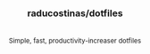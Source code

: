 <h3 align="center">
    raducostinas/dotfiles
</h3>
<p align="center">
  <br>
  <sub>Simple, fast, productivity-increaser dotfiles</sub>
</p>
